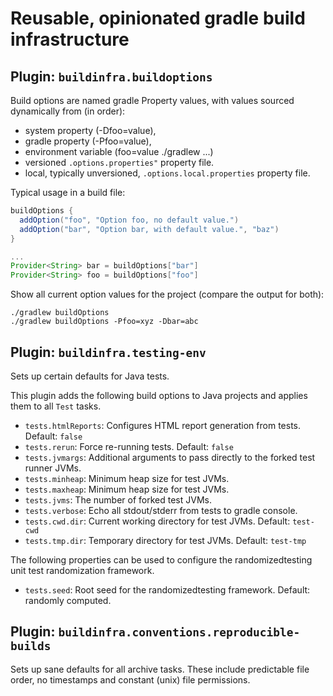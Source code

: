 Reusable, opinionated gradle build infrastructure
==

Plugin: ```buildinfra.buildoptions```
--

Build options are named gradle Property<String>
values, with values sourced dynamically from 
(in order):
* system property (-Dfoo=value),
* gradle property (-Pfoo=value),
* environment variable (foo=value ./gradlew ...)
* versioned ```.options.properties"``` property file.
* local, typically unversioned, ```.options.local.properties``` property file.

Typical usage in a build file:
```groovy
buildOptions {
  addOption("foo", "Option foo, no default value.")
  addOption("bar", "Option bar, with default value.", "baz")
}

...
Provider<String> bar = buildOptions["bar"]
Provider<String> foo = buildOptions["foo"]
```

Show all current option values for the project (compare
the output for both):

```shell
./gradlew buildOptions
./gradlew buildOptions -Pfoo=xyz -Dbar=abc
```

Plugin: ```buildinfra.testing-env```
--

Sets up certain defaults for Java tests. 

This plugin adds the following build options to Java projects and applies them to all ```Test```
tasks.

* ```tests.htmlReports```: Configures HTML report generation from tests. Default: ```false``` 
* ```tests.rerun```: Force re-running tests. Default: ```false```
* ```tests.jvmargs```: Additional arguments to pass directly to the forked test runner JVMs.
* ```tests.minheap```: Minimum heap size for test JVMs.
* ```tests.maxheap```: Minimum heap size for test JVMs.
* ```tests.jvms```: The number of forked test JVMs.
* ```tests.verbose```: Echo all stdout/stderr from tests to gradle console.
* ```tests.cwd.dir```: Current working directory for test JVMs. Default: ```test-cwd```
* ```tests.tmp.dir```: Temporary directory for test JVMs. Default: ```test-tmp```

The following properties can be used to configure the randomizedtesting
unit test randomization framework.

* ```tests.seed```: Root seed for the randomizedtesting framework. Default: randomly computed.

Plugin: ```buildinfra.conventions.reproducible-builds```
--

Sets up sane defaults for all archive tasks. These include predictable file order,
no timestamps and constant (unix) file permissions.
